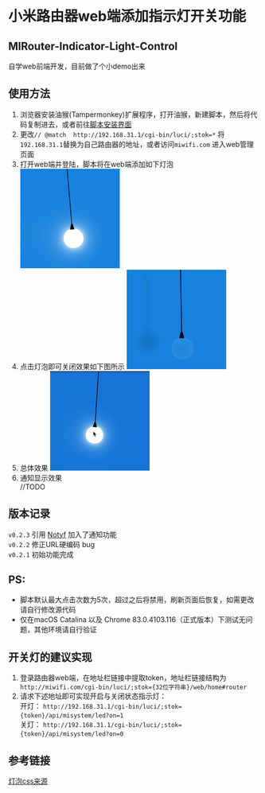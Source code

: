 # 小米路由器web端添加指示灯开关功能
## MIRouter-Indicator-Light-Control
自学web前端开发，目前做了个小demo出来

使用方法
---

1. 浏览器安装油猴(Tampermonkey)扩展程序，打开油猴，新建脚本，然后将代码复制进去，或者前往[脚本安装界面](https://greasyfork.org/zh-CN/scripts/407039)
2. 更改`// @match  http://192.168.31.1/cgi-bin/luci/;stok=*` 将 `192.168.31.1`替换为自己路由器的地址，或者访问`miwifi.com` 进入web管理页面
3. 打开web端并登陆，脚本将在web端添加如下灯泡
   <img src='./image/led_on.png'  width = '200px'>
4. 点击灯泡即可关闭效果如下图所示
   <img src='./image/led_off.png'  width = '200px'>
5. 总体效果
   <img src='./image/led.gif'>
6. 通知显示效果  
   //TODO

版本记录
---
`v0.2.3` 引用 [Notyf](https://github.com/caroso1222/notyf) 加入了通知功能  
`v0.2.2` 修正URL硬编码 bug   
`v0.2.1` 初始功能完成


PS:
---
+ 脚本默认最大点击次数为5次，超过之后将禁用，刷新页面后恢复，如需更改请自行修改源代码
+ 仅在macOS Catalina 以及 Chrome 83.0.4103.116（正式版本）下测试无问题，其他环境请自行验证

开关灯的建议实现
---
1. 登录路由器web端，在地址栏链接中提取token，地址栏链接结构为 `http://miwifi.com/cgi-bin/luci/;stok={32位字符串}/web/home#router`
2. 请求下述地址即可实现开启与关闭状态指示灯：  
开灯： 
`http://192.168.31.1/cgi-bin/luci/;stok={token}/api/misystem/led?on=1`  
关灯：
`http://192.168.31.1/cgi-bin/luci/;stok={token}/api/misystem/led?on=0`  




参考链接
---
[灯泡css来源](https://www.jq22.com/code963)



